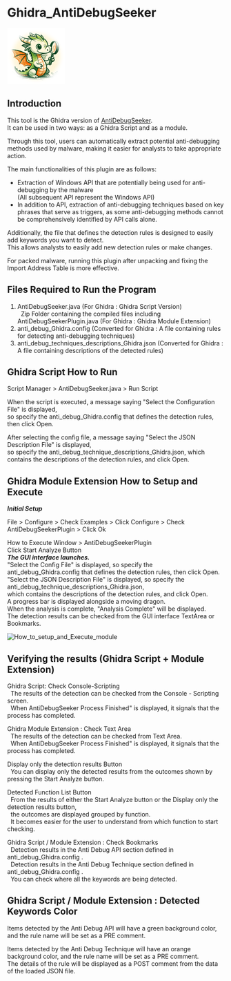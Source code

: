 # Ghidra_AntiDebugSeeker  

![](pictures/Ghidra_AntiDebugSeeker_icon.png)  

## Introduction

This tool is the Ghidra version of [AntiDebugSeeker](https://github.com/LAC-Japan/IDA_Plugin_AntiDebugSeeker).  
It can be used in two ways: as a Ghidra Script and as a module.  

Through this tool, users can automatically extract potential anti-debugging methods used by malware, making it easier for analysts to take appropriate action.  

The main functionalities of this plugin are as follows:

- Extraction of Windows API that are potentially being used for anti-debugging by the malware  
  (All subsequent API represent the Windows API)  
- In addition to API, extraction of anti-debugging techniques based on key phrases that serve as triggers, as some anti-debugging methods cannot be comprehensively identified by API calls alone.

Additionally, the file that defines the detection rules is designed to easily add keywords you want to detect.  
This allows analysts to easily add new detection rules or make changes.  
  
For packed malware, running this plugin after unpacking and fixing the Import Address Table is more effective.

## Files Required to Run the Program  

 1. AntiDebugSeeker.java (For Ghidra : Ghidra Script Version)  
    &nbsp;&nbsp;Zip Folder containing the compiled files including AntiDebugSeekerPlugin.java (For Ghidra : Ghidra Module Extension)
 2. anti_debug_Ghidra.config (Converted for Ghidra : A file containing rules for detecting anti-debugging techniques)
 3. anti_debug_techniques_descriptions_Ghidra.json (Converted for Ghidra : A file containing descriptions of the detected rules)

## Ghidra Script How to Run

  Script Manager > AntiDebugSeeker.java > Run Script  
  
  When the script is executed, a message saying "Select the Configuration File" is displayed,   
  so specify the anti_debug_Ghidra.config that defines the detection rules, then click Open.  

  After selecting the config file, a message saying "Select the JSON Description File" is displayed,  
  so specify the anti_debug_technique_descriptions_Ghidra.json, which contains the descriptions of the detection rules, and click Open.  

## Ghidra Module Extension How to Setup and Execute

***Initial Setup***  

  File > Configure > Check Examples > Click Configure > Check AntiDebugSeekerPlugin > Click Ok  
  
  How to Execute
  Window > AntiDebugSeekerPlugin  
  Click Start Analyze Button  
  ***The GUI interface launches.***  
  "Select the Config File" is displayed, so specify the anti_debug_Ghidra.config that defines the detection rules, then click Open.  
  "Select the JSON Description File" is displayed, so specify the anti_debug_technique_descriptions_Ghidra.json,   
  which contains the descriptions of the detection rules, and click Open.  
  A progress bar is displayed alongside a moving dragon.  
  When the analysis is complete, "Analysis Complete" will be displayed.  
  The detection results can be checked from the GUI interface TextArea or Bookmarks.  

  ![How_to_setup_and_Execute_module](picture/How_to_setup_and_Execute_module.png)

  ## Verifying the results (Ghidra Script + Module Extension)  

  Ghidra Script: Check Console-Scripting  
  &nbsp;&nbsp;The results of the detection can be checked from the Console - Scripting screen.   
  &nbsp;&nbsp;When AntiDebugSeeker Process Finished" is displayed, it signals that the process has completed.  

  Ghidra Module Extension : Check Text Area  
  &nbsp;&nbsp;The results of the detection can be checked from Text Area.  
  &nbsp;&nbsp;When AntiDebugSeeker Process Finished" is displayed, it signals that the process has completed.  

  Display only the detection results Button  
  &nbsp;&nbsp;You can display only the detected results from the outcomes shown by pressing the Start Analyze button.
     
  Detected Function List Button  
  &nbsp;&nbsp;From the results of either the Start Analyze button or the Display only the detection results button,  
  &nbsp;&nbsp;the outcomes are displayed grouped by function.  
  &nbsp;&nbsp;It becomes easier for the user to understand from which function to start checking.  

  Ghidra Script / Module Extension : Check Bookmarks  
  &nbsp;&nbsp;Detection results in the Anti Debug API section defined in anti_debug_Ghidra.config .  
  &nbsp;&nbsp;Detection results in the Anti Debug Technique section defined in anti_debug_Ghidra.config .  
  &nbsp;&nbsp;You can check where all the keywords are being detected.  

  ## Ghidra Script / Module Extension : Detected Keywords Color
    
  Items detected by the Anti Debug API will have a green background color, and the rule name will be set as a PRE comment. 
    
  Items detected by the Anti Debug Technique will have an orange background color, and the rule name will be set as a PRE comment.   
  The details of the rule will be displayed as a POST comment from the data of the loaded JSON file.  
